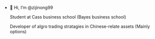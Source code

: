 - 👋 Hi, I’m @zijinong99

  Student at Cass business school (Bayes business school)

  Developer of algro trading stratagies in Chinese-relate assets (Mainly options) 

  
